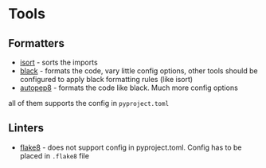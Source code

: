 # Tools
## Formatters
* [isort](https://pycqa.github.io/isort/) - sorts the imports
* [black](https://github.com/psf/black) - formats the code, vary little config options, other tools should be configured to apply black formatting rules (like isort)
* [autopep8](https://github.com/hhatto/autopep8) - formats the code like black. Much more config options

all of them supports the config in `pyproject.toml`
## Linters
* [flake8](https://flake8.pycqa.org/en/latest/) - 
does not support config in pyproject.toml. Config has to be placed in `.flake8` file
<!--stackedit_data:
eyJoaXN0b3J5IjpbLTEyNzk1NTIzMzQsLTE5MTAwNjU2OTMsLT
IwODg3NDY2MTJdfQ==
-->